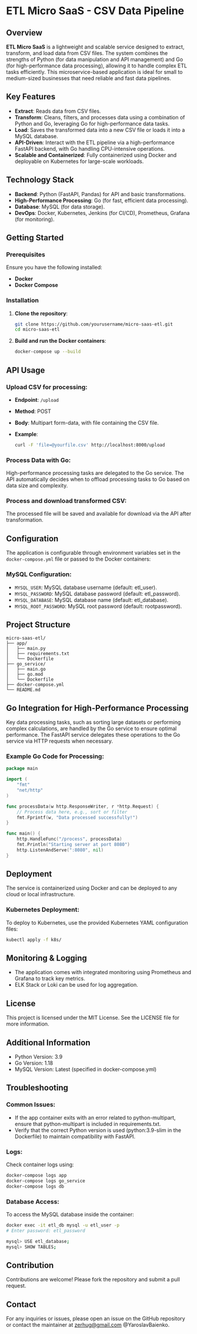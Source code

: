 # ETL Micro SaaS - CSV Data Pipeline

## Overview

**ETL Micro SaaS** is a lightweight and scalable service designed to extract, transform, and load data from CSV files. The system combines the strengths of Python (for data manipulation and API management) and Go (for high-performance data processing), allowing it to handle complex ETL tasks efficiently. This microservice-based application is ideal for small to medium-sized businesses that need reliable and fast data pipelines.

## Key Features

- **Extract**: Reads data from CSV files.
- **Transform**: Cleans, filters, and processes data using a combination of Python and Go, leveraging Go for high-performance data tasks.
- **Load**: Saves the transformed data into a new CSV file or loads it into a MySQL database.
- **API-Driven**: Interact with the ETL pipeline via a high-performance FastAPI backend, with Go handling CPU-intensive operations.
- **Scalable and Containerized**: Fully containerized using Docker and deployable on Kubernetes for large-scale workloads.

## Technology Stack

- **Backend**: Python (FastAPI, Pandas) for API and basic transformations.
- **High-Performance Processing**: Go (for fast, efficient data processing).
- **Database**: MySQL (for data storage).
- **DevOps**: Docker, Kubernetes, Jenkins (for CI/CD), Prometheus, Grafana (for monitoring).

## Getting Started

### Prerequisites

Ensure you have the following installed:

- **Docker**
- **Docker Compose**

### Installation

1. **Clone the repository**:

   ```bash
   git clone https://github.com/yourusername/micro-saas-etl.git
   cd micro-saas-etl
   ```

2. **Build and run the Docker containers**:

   ```bash
   docker-compose up --build
   ```

## API Usage

### Upload CSV for processing:

- **Endpoint**: `/upload`
- **Method**: POST
- **Body**: Multipart form-data, with file containing the CSV file.
- **Example**:

  ```bash
  curl -F 'file=@yourfile.csv' http://localhost:8000/upload
  ```

### Process Data with Go:

High-performance processing tasks are delegated to the Go service. The API automatically decides when to offload processing tasks to Go based on data size and complexity.

### Process and download transformed CSV:

The processed file will be saved and available for download via the API after transformation.

## Configuration

The application is configurable through environment variables set in the `docker-compose.yml` file or passed to the Docker containers:

### MySQL Configuration:

- `MYSQL_USER`: MySQL database username (default: etl_user).
- `MYSQL_PASSWORD`: MySQL database password (default: etl_password).
- `MYSQL_DATABASE`: MySQL database name (default: etl_database).
- `MYSQL_ROOT_PASSWORD`: MySQL root password (default: rootpassword).

## Project Structure

```
micro-saas-etl/
├── app/
│   ├── main.py
│   ├── requirements.txt
│   └── Dockerfile
├── go_service/
│   ├── main.go
│   ├── go.mod
│   └── Dockerfile
├── docker-compose.yml
└── README.md
```

## Go Integration for High-Performance Processing

Key data processing tasks, such as sorting large datasets or performing complex calculations, are handled by the Go service to ensure optimal performance. The FastAPI service delegates these operations to the Go service via HTTP requests when necessary.

### Example Go Code for Processing:

```go
package main

import (
    "fmt"
    "net/http"
)

func processData(w http.ResponseWriter, r *http.Request) {
    // Process data here, e.g., sort or filter
    fmt.Fprintf(w, "Data processed successfully!")
}

func main() {
    http.HandleFunc("/process", processData)
    fmt.Println("Starting server at port 8080")
    http.ListenAndServe(":8080", nil)
}
```

## Deployment

The service is containerized using Docker and can be deployed to any cloud or local infrastructure.

### Kubernetes Deployment:

To deploy to Kubernetes, use the provided Kubernetes YAML configuration files:

```bash
kubectl apply -f k8s/
```

## Monitoring & Logging

- The application comes with integrated monitoring using Prometheus and Grafana to track key metrics.
- ELK Stack or Loki can be used for log aggregation.

## License

This project is licensed under the MIT License. See the LICENSE file for more information.

## Additional Information

- Python Version: 3.9
- Go Version: 1.18
- MySQL Version: Latest (specified in docker-compose.yml)

## Troubleshooting

### Common Issues:

- If the app container exits with an error related to python-multipart, ensure that python-multipart is included in requirements.txt.
- Verify that the correct Python version is used (python:3.9-slim in the Dockerfile) to maintain compatibility with FastAPI.

### Logs:

Check container logs using:

```bash
docker-compose logs app
docker-compose logs go_service
docker-compose logs db
```

### Database Access:

To access the MySQL database inside the container:

```bash
docker exec -it etl_db mysql -u etl_user -p
# Enter password: etl_password

mysql> USE etl_database;
mysql> SHOW TABLES;
```

## Contribution

Contributions are welcome! Please fork the repository and submit a pull request.

## Contact

For any inquiries or issues, please open an issue on the GitHub repository or contact the maintainer at zerhug@gmail.com @YaroslavBaienko.
